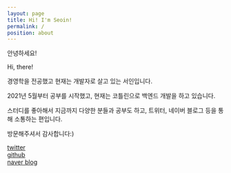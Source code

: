 ```yaml
---
layout: page
title: Hi! I'm Seoin!
permalink: /
position: about
---
```


안녕하세요! <br />

Hi, there! <br />

경영학을 전공했고 현재는 개발자로 살고 있는 서인입니다. <br />

2021년 5월부터 공부를 시작했고, 현재는 코틀린으로 백엔드 개발을 하고 있습니다. <br />

스터디를 좋아해서 지금까지 다양한 분들과 공부도 하고, 트위터, 네이버 블로그 등을 통해 소통하는 편입니다. <br />

방문해주셔서 감사합니다:) <br />


[twitter](https://twitter.com/befine324) <br />
[github](https://github.com/inseo24) <br />
[naver blog](https://blog.naver.com/jnh02215) <br />


[jekyll-organization]: https://github.com/jekyll
